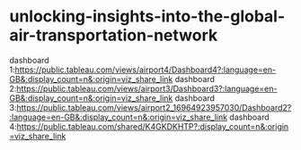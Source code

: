 # unlocking-insights-into-the-global-air-transportation-network

dashboard 1:https://public.tableau.com/views/airport4/Dashboard4?:language=en-GB&:display_count=n&:origin=viz_share_link
dashboard 2:https://public.tableau.com/views/airport3/Dashboard3?:language=en-GB&:display_count=n&:origin=viz_share_link
dashboard 3:https://public.tableau.com/views/airport2_16964923957030/Dashboard2?:language=en-GB&:display_count=n&:origin=viz_share_link
dashboard 4:https://public.tableau.com/shared/K4GKDKHTP?:display_count=n&:origin=viz_share_link
